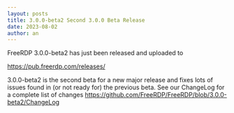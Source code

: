 ```yaml
---
layout: posts
title: 3.0.0-beta2 Second 3.0.0 Beta Release
date: 2023-08-02
author: an
---
```


FreeRDP 3.0.0-beta2 has just been released and uploaded to

https://pub.freerdp.com/releases/


3.0.0-beta2 is the second beta for a new major release and fixes lots of issues found in (or not ready for) the previous beta.
See our ChangeLog for a complete list of changes https://github.com/FreeRDP/FreeRDP/blob/3.0.0-beta2/ChangeLog

